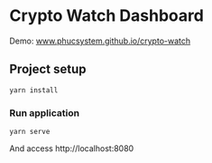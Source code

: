 # Crypto Watch Dashboard
Demo: www.phucsystem.github.io/crypto-watch

## Project setup
```
yarn install
```

### Run application
```
yarn serve
```

And access http://localhost:8080


